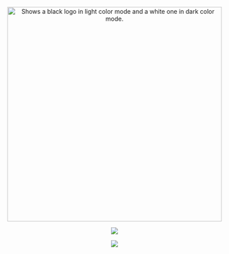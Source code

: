 <p align="center">
  <picture>
  <source media="(prefers-color-scheme: dark)" srcset="https://streak-stats.demolab.com?user=pikafoundation&theme=dark&hide_border=true&background=0D1117&stroke=ffffff&ring=FE0034&fire=FE0034&currStreakLabel=EBEBEB" width = 500>
  <source media="(prefers-color-scheme: light)" srcset="https://streak-stats.demolab.com?user=pikafoundation&hide_border=true&background=FFFFFF&ring=FE0034&fire=FE0034&currStreakLabel=FE0034" width = 500>
  <img alt="Shows a black logo in light color mode and a white one in dark color mode." src="">
</picture>
</p>
<p align="center">
  <a>
      <img media="(prefers-color-scheme: dark)" src="https://skillicons.dev/icons?i=nodejs,js,ts,vscode,linux,java,html,python,golang,css,react,nextjs,gcp,aws,vercel,tailwind,selenium,discord,github,md,xd,pr,ae,ps&theme=dark&perline=25" />
  </a>
</p>
<div align="center">
  <a href="https://open.spotify.com/playlist/0SF7WgNNHC0ALU0a3IGmT7">
    <img media="(prefers-color-scheme: dark)" src="https://spodify.gewang.wiki/api/spotify?background_color=0d1117&border_color=0d1117" />
  </a>
<!--   <a href="https://github.com/pikafoundation/pikafoundation">
    <img src="..." width="150" height="auto" alt="pikafoundation profile picture" style="vertical-align: top; margin-left: 15px;  margin-bottom: 1.5rem;"/>
  </a>
  <a href="https://www.instagram.com/pikafoundation/" target="_blank">
    <img src="..." width="auto" height="133" alt="pikafoundation profile picture" style="vertical-align: top; margin-left: 15px;"/>
  </a> -->
</div>
<img src="https://record.gewang.wiki/entry/1/" onError="this.style.display = 'none';" alt=""/>
